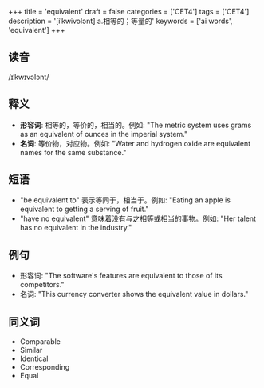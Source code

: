 +++
title = 'equivalent'
draft = false
categories = ['CET4']
tags = ['CET4']
description = '[iˈkwivələnt] a.相等的；等量的'
keywords = ['ai words', 'equivalent']
+++

## 读音
/ɪˈkwɪvələnt/

## 释义
- **形容词**: 相等的，等价的，相当的。例如: "The metric system uses grams as an equivalent of ounces in the imperial system."
- **名词**: 等价物，对应物。例如: "Water and hydrogen oxide are equivalent names for the same substance."

## 短语
- "be equivalent to" 表示等同于，相当于。例如: "Eating an apple is equivalent to getting a serving of fruit."
- "have no equivalent" 意味着没有与之相等或相当的事物。例如: "Her talent has no equivalent in the industry."

## 例句
- 形容词: "The software's features are equivalent to those of its competitors."
- 名词: "This currency converter shows the equivalent value in dollars."

## 同义词
- Comparable
- Similar
- Identical
- Corresponding
- Equal
